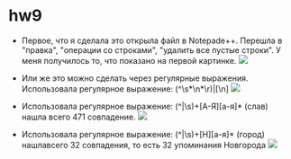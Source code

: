 # hw9
+ Первое, что я сделала это открыла файл в Notepade++. Перешла в "правка", "операции со строками", "удалить все пустые строки". У меня получилось то, что показано на первой картинке.
![](https://pp.userapi.com/c846523/v846523987/69947/zZStTb_FfmE.jpg)
 + Или же это можно сделать через регулярные выражения. Использовала регулярное выражение: (^\s*\n*\r)|[\n]
 ![](https://pp.userapi.com/c834101/v834101954/163fe2/qII2ZSETZRE.jpg)
 
+ Использовала регулярное выражение: (^|\s)+[А-Я][а-я]* (слав) нашла всего 471 совпадение.
![](https://sun1-2.userapi.com/c840630/v840630954/28c0c/06edIRE-BWM.jpg)
- Использовала регулярное выражение: (^|\s)+[Н][а-я]* (город) нашлавсего 32 совпадения, то есть 32 упоминания Новгорода
![](https://sun1-13.userapi.com/c840630/v840630954/28c03/4sBT-yzPG-Q.jpg)
